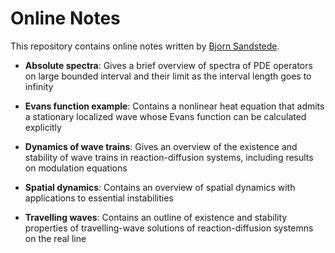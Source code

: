 # Online Notes

This repository contains online notes written by [Bjorn Sandstede](http://www.dam.brown.edu/people/sandsted/).

* __Absolute spectra__: Gives a brief overview of spectra of PDE operators on large bounded interval and their limit as the interval length goes to infinity

* __Evans function example__: Contains a nonlinear heat equation that admits a stationary localized wave whose Evans function can be calculated explicitly

* __Dynamics of wave trains__: Gives an overview of the existence and stability of wave trains in reaction-diffusion systems, including results on modulation equations

* __Spatial dynamics__: Contains an overview of spatial dynamics with applications to essential instabilities

* __Travelling waves__: Contains an outline of existence and stability properties of travelling-wave solutions of reaction-diffusion systemns on the real line
